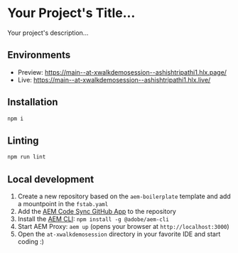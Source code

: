# Your Project's Title...
Your project's description...

## Environments
- Preview: https://main--at-xwalkdemosession--ashishtripathi1.hlx.page/
- Live: https://main--at-xwalkdemosession--ashishtripathi1.hlx.live/

## Installation

```sh
npm i
```

## Linting

```sh
npm run lint
```

## Local development

1. Create a new repository based on the `aem-boilerplate` template and add a mountpoint in the `fstab.yaml`
1. Add the [AEM Code Sync GitHub App](https://github.com/apps/aem-code-sync) to the repository
1. Install the [AEM CLI](https://github.com/adobe/helix-cli): `npm install -g @adobe/aem-cli`
1. Start AEM Proxy: `aem up` (opens your browser at `http://localhost:3000`)
1. Open the `at-xwalkdemosession` directory in your favorite IDE and start coding :)
